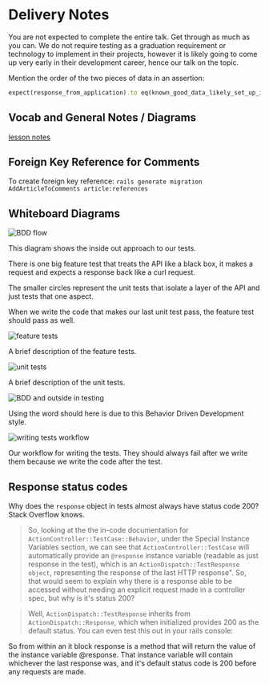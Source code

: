 # Delivery Notes

You are not expected to complete the entire talk. Get through as much as you
can. We do not require testing as a graduation requirement or technology to
implement in their projects, however it is likely going to come up very early in
their development career, hence our talk on the topic.

Mention the order of the two pieces of data in an assertion:

```ruby
expect(response_from_application).to eq(known_good_data_likely_set_up_in_spec)
```

## Vocab and General Notes / Diagrams

[lesson notes](https://git.generalassemb.ly/ga-wdi-pvd/lesson-notes/tree/master/rails-api-bdd)

## Foreign Key Reference for Comments

To create foreign key reference: `rails generate migration AddArticleToComments article:references`

## Whiteboard Diagrams

![BDD flow](https://git.generalassemb.ly/storage/user/4584/files/ba553c00-2bc2-11e7-8166-c370e4bd0527)

This diagram shows the inside out approach to our tests.

There is one big feature test that treats the API like a black box, it makes a
request and expects a response back like a curl request.

The smaller circles represent the unit tests that isolate a layer of the API and
just tests that one aspect.

When we write the code that makes our last unit test pass, the feature test should
pass as well.

![feature tests](https://git.generalassemb.ly/storage/user/4584/files/ba67b420-2bc2-11e7-8c88-40fadc577916)

A brief description of the feature tests.

![unit tests](https://git.generalassemb.ly/storage/user/4584/files/ba73d2d2-2bc2-11e7-8e3a-3a3281fcab85)

A brief description of the unit tests.

![BDD and outside in testing](https://git.generalassemb.ly/storage/user/4584/files/ba80965c-2bc2-11e7-8943-194a0bf9b15c)

Using the word should here is due to this Behavior Driven Development style.

![writing tests workflow](https://git.generalassemb.ly/storage/user/3667/files/744d1ce6-9ee0-11e7-9503-530566ae6e34)

Our workflow for writing the tests. They should always fail after we write them
because we write the code after the test.

## Response status codes

Why does the `response` object in tests almost always have status code 200?
Stack Overflow knows.

> So, looking at the the in-code documentation for `ActionController::TestCase::Behavior`,
under the Special Instance Variables section, we can see that
`ActionController::TestCase` will automatically provide an `@response` instance
variable (readable as just response in the test), which is an
`ActionDispatch::TestResponse object`, representing the response of the last
HTTP response". So, that would seem to explain why there is a response able to
be accessed without needing an explicit request made in a controller spec, but
why is it's status 200?

> Well, `ActionDispatch::TestResponse` inherits from `ActionDispatch::Response`,
which when initialized provides 200 as the default status. You can even test
this out in your rails console:

So from within an it block response is a method that will return the value of
the instance variable @response. That instance variable will contain whichever
the last response was, and it's default status code is 200 before any requests
are made.

